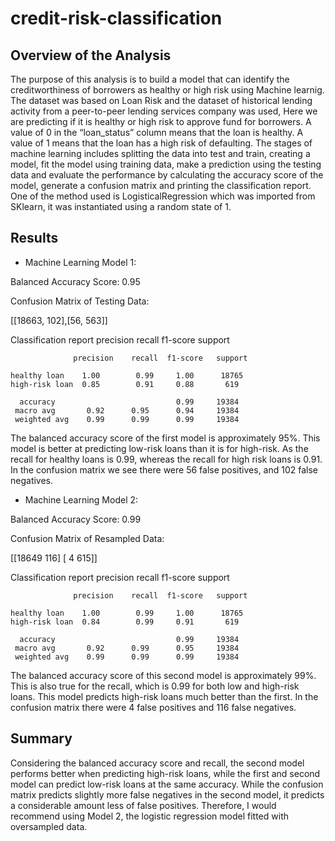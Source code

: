 # credit-risk-classification

## Overview of the Analysis

The purpose of this analysis is to build a model that can identify the creditworthiness of borrowers as healthy or high risk using Machine learnig.
The dataset was based on Loan Risk and the dataset of historical lending activity from a peer-to-peer lending services company was used, Here we are predicting if it is healthy or high risk to approve fund for borrowers.
A value of 0 in the “loan_status” column means that the loan is healthy. A value of 1 means that the loan has a high risk of defaulting.
The stages of machine learning includes splitting the data into test and train, creating a model, fit the model using training data, make a prediction using the testing data and evaluate the performance by calculating the accuracy score of the model, generate a confusion matrix and printing the classification report.
One of the method used is LogisticalRegression which was imported from SKlearn, it was instantiated using a random state of 1.

## Results

- Machine Learning Model 1:

Balanced Accuracy Score: 0.95

Confusion Matrix of Testing Data:

[[18663,   102],[56,   563]]

Classification report precision recall f1-score support

                  precision    recall  f1-score   support

    healthy loan    1.00        0.99     1.00      18765
    high-risk loan  0.85        0.91     0.88       619

      accuracy                           0.99     19384
     macro avg       0.92      0.95      0.94     19384
     weighted avg    0.99      0.99      0.99     19384

The balanced accuracy score of the first model is approximately 95%. This model is better at predicting low-risk loans than it is for high-risk. As the recall for healthy loans is 0.99, whereas the recall for high risk loans is 0.91. In the confusion matrix we see there were 56 false positives, and 102 false negatives.

- Machine Learning Model 2:

Balanced Accuracy Score: 0.99

Confusion Matrix of Resampled Data:

[[18649 116] [ 4 615]]

Classification report precision recall f1-score support

                  precision    recall  f1-score   support

    healthy loan    1.00        0.99     1.00      18765
    high-risk loan  0.84        0.99     0.91       619

      accuracy                           0.99     19384
     macro avg       0.92      0.99      0.95     19384
     weighted avg    0.99      0.99      0.99     19384

The balanced accuracy score of this second model is approximately 99%. This is also true for the recall, which is 0.99 for both low and high-risk loans. This model predicts high-risk loans much better than the first. In the confusion matrix there were 4 false positives and 116 false negatives.

## Summary

Considering the balanced accuracy score and recall, the second model performs better when predicting high-risk loans, while the first and second model can predict low-risk loans at the same accuracy. While the confusion matrix predicts slightly more false negatives in the second model, it predicts a considerable amount less of false positives. Therefore, I would recommend using Model 2, the logistic regression model fitted with oversampled data.

